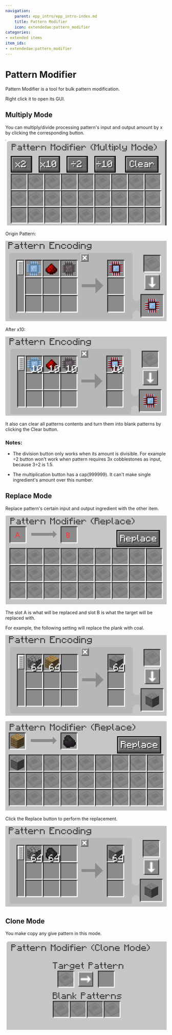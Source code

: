 ```yaml
---
navigation:
    parent: epp_intro/epp_intro-index.md
    title: Pattern Modifier
    icon: extendedae:pattern_modifier
categories:
- extended items
item_ids:
- extendedae:pattern_modifier
---
```


# Pattern Modifier

Pattern Modifier is a tool for bulk pattern modification.

<ItemImage id="extendedae:pattern_modifier" scale="4"></ItemImage>

Right click it to open its GUI.

## Multiply Mode

You can multiply/divide processing pattern's input and output amount by x by clicking the corresponding button. 

![PM](../pic/pm.png)

Origin Pattern:

![PM1](../pic/pm1.png)

After x10:

![PM2](../pic/pm2.png)

It also can clear all patterns contents and turn them into blank patterns by clicking the Clear button.

### Notes:

 - The division button only works when its amount is divisible. For example ÷2 button won't work when pattern requires 3x
cobblestones as input, because 3÷2 is 1.5.

 - The multiplication button has a cap(999999). It can't make single ingredient's amount over this number.

## Replace Mode

Replace pattern's certain input and output ingredient with the other item.

![PM3](../pic/pm4.png)

The slot A is what will be replaced and slot B is what the target will be replaced with.

For example, the following setting will replace the plank with coal.

![PM4](../pic/pm6.png)

![PM5](../pic/pm5.png)

Click the Replace button to perform the replacement.

![PM6](../pic/pm7.png)

## Clone Mode

You make copy any give pattern in this mode.

![PM7](../pic/pm3.png)

